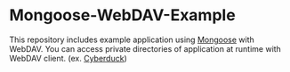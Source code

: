 Mongoose-WebDAV-Example
===

This repository includes example application using [Mongoose](https://github.com/cesanta/mongoose) with WebDAV.
You can access private directories of application at runtime with WebDAV client. (ex. [Cyberduck](https://cyberduck.io/))
